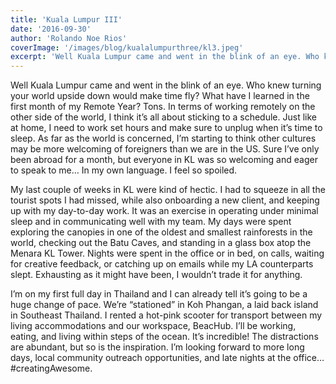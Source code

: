 ```yaml
---
title: 'Kuala Lumpur III'
date: '2016-09-30'
author: 'Rolando Noe Rios'
coverImage: '/images/blog/kualalumpurthree/kl3.jpeg'
excerpt: 'Well Kuala Lumpur came and went in the blink of an eye. Who knew turning your world upside down would make time fly? What have I learned in the first month of my Remote Year? Tons. In terms of working remotely on the other side of the world, I think it’s all about sticking to a schedule. Just like at home, I need to work set hours and make sure to unplug when it’s time to sleep. As far as the world is concerned, I’m starting to think other cultures may be more welcoming of foreigners than we are in the US. Sure I’ve only been abroad for a month, but everyone in KL was so welcoming and eager to speak to me… In my own language. I feel so spoiled.'
---
```


Well Kuala Lumpur came and went in the blink of an eye. Who knew turning your world upside down would make time fly? What have I learned in the first month of my Remote Year? Tons. In terms of working remotely on the other side of the world, I think it’s all about sticking to a schedule. Just like at home, I need to work set hours and make sure to unplug when it’s time to sleep. As far as the world is concerned, I’m starting to think other cultures may be more welcoming of foreigners than we are in the US. Sure I’ve only been abroad for a month, but everyone in KL was so welcoming and eager to speak to me… In my own language. I feel so spoiled.

My last couple of weeks in KL were kind of hectic. I had to squeeze in all the tourist spots I had missed, while also onboarding a new client, and keeping up with my day-to-day work. It was an exercise in operating under minimal sleep and in communicating well with my team. My days were spent exploring the canopies in one of the oldest and smallest rainforests in the world, checking out the Batu Caves, and standing in a glass box atop the Menara KL Tower. Nights were spent in the office or in bed, on calls, waiting for creative feedback, or catching up on emails while my LA counterparts slept. Exhausting as it might have been, I wouldn’t trade it for anything.

I’m on my first full day in Thailand and I can already tell it’s going to be a huge change of pace. We’re “stationed” in Koh Phangan, a laid back island in Southeast Thailand. I rented a hot-pink scooter for transport between my living accommodations and our workspace, BeacHub. I’ll be working, eating, and living within steps of the ocean. It’s incredible! The distractions are abundant, but so is the inspiration. I’m looking forward to more long days, local community outreach opportunities, and late nights at the office… #creatingAwesome.

